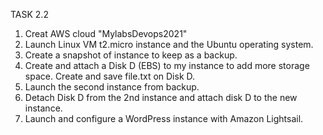 TASK 2.2

1. Creat AWS cloud "MylabsDevops2021"
2. Launch Linux VM t2.micro instance and the Ubuntu operating system.
3. Create a snapshot of instance to keep as a backup.
4. Create and attach a Disk D (EBS) to my instance to add more storage space. Create
and save file.txt on Disk D.
5. Launch the second instance from backup.
6. Detach Disk D from the 2nd instance and attach disk D to the new instance.
7. Launch and configure a WordPress instance with Amazon Lightsail.
